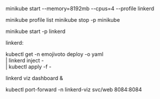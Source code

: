 
minikube start --memory=8192mb --cpus=4 --profile linkerd

minikube profile list
minikube stop -p minikube

minikube start -p linkerd



linkerd:


kubectl get -n emojivoto deploy -o yaml \
  | linkerd inject - \
  | kubectl apply -f -


linkerd viz dashboard &

kubectl port-forward -n linkerd-viz svc/web 8084:8084
